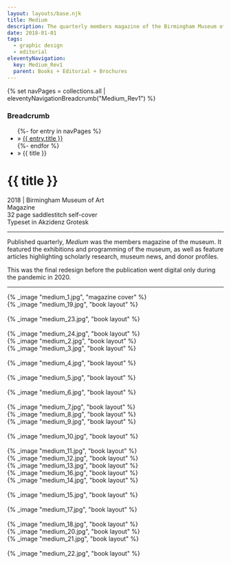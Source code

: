 ```yaml
---
layout: layouts/base.njk
title: Medium
description: The quarterly members magazine of the Birmingham Museum of Art
date: 2018-01-01
tags:
  - graphic design
  - editorial
eleventyNavigation:
  key: Medium_Rev1
  parent: Books + Editorial + Brochures
---
```

{% set navPages = collections.all | eleventyNavigationBreadcrumb("Medium_Rev1") %}
<div class="breadcrumb">
    <h3 class="visually-hidden">Breadcrumb</h3>
	<ul class="nav">
            {%- for entry in navPages %}
		<li class="nav-item"{% if entry.url == page.url %} class="active-breadcrumb"{% endif %}> » <a href="{{ entry.url }}">{{ entry.title }}</a></li>
  	    	{%- endfor %}
	    <li class="nav-item"><active-breadcrumb>» {{ title }}</active-breadcrumb></li>
	</ul>
</div>
<div class="container">
  <div class="row"></div>
	<div class="row">
		<div class="col">
			<h1>{{ title }}</h1>
			<figcaption>2018 | Birmingham Museum of Art</figcaption>
            <figcaption>Magazine</br>32 page saddlestitch self-cover</br>Typeset in Akzidenz Grotesk</figcaption>
			<hr>
		    	<p>Published quarterly, <em>Medium</em> was the members magazine of the museum. It featured the exhibitions and programming of the museum, as well as feature articles highlighting scholarly research, museum news, and donor profiles.</p>
                <p>This was the final redesign before the publication went digital only during the pandemic in 2020.</p>
			<hr>
		</div>
        <div class="col-1 col-1-md col-1-lg"></div>
		<div class="col">
			{% _image "medium_1.jpg", "magazine cover" %}
		</div>
        <div class="col-1 col-1-md col-1-lg"></div>
	</div>
	<div class="row">
        <div class="col-1 col-1-md col-1-lg"></div>
		<div class="col">
            {% _image "medium_19.jpg", "book layout" %}
            </br></br>
            {% _image "medium_23.jpg", "book layout" %}
            </br></br>
            {% _image "medium_24.jpg", "book layout" %}
        </div>
        <div class="col-1 col-1-md col-1-lg"></div>
    </div>
    <div class="row">
		<div class="col"></div>
        <div class="col-1 col-1-md col-1-lg"></div>
		<div class="col">
            {% _image "medium_2.jpg", "book layout" %}
        </div>
        <div class="col-1 col-1-md col-1-lg"></div>
    </div>
	<div class="row">
        <div class="col-1 col-1-md col-1-lg"></div>
		<div class="col">
            {% _image "medium_3.jpg", "book layout" %}
        </br></br>
            {% _image "medium_4.jpg", "book layout" %}
        </br></br>
            {% _image "medium_5.jpg", "book layout" %}
        </br></br>
            {% _image "medium_6.jpg", "book layout" %}
        </br></br>
            {% _image "medium_7.jpg", "book layout" %}
        </div>
        <div class="col-1 col-1-md col-1-lg"></div>
        </div>
    <div class="row">
		<div class="col"></div>
        <div class="col-1 col-1-md col-1-lg"></div>
		<div class="col">
            {% _image "medium_8.jpg", "book layout" %}
        </div>
        <div class="col-1 col-1-md col-1-lg"></div>
    </div>
    <div class="row">
        <div class="col-1 col-1-md col-1-lg"></div>
		<div class="col">
            {% _image "medium_9.jpg", "book layout" %}
        </br></br>
            {% _image "medium_10.jpg", "book layout" %}
        </br></br>
            {% _image "medium_11.jpg", "book layout" %}
        </div>
        <div class="col-1 col-1-md col-1-lg"></div>
    </div>
    <div class="row">
        <div class="col-1 col-1-md col-1-lg"></div>
		<div class="col">
            {% _image "medium_12.jpg", "book layout" %}
		</div>
        <div class="col">
            {% _image "medium_13.jpg", "book layout" %}
        </div>
        <div class="col">
            {% _image "medium_16.jpg", "book layout" %}
            </div>
        <div class="col-1 col-1-md col-1-lg"></div>
    </div>
    <div class="row">
        <div class="col-1 col-1-md col-1-lg"></div>
		<div class="col">
            {% _image "medium_14.jpg", "book layout" %}
        </br></br>
            {% _image "medium_15.jpg", "book layout" %}
        </br></br>
            {% _image "medium_17.jpg", "book layout" %}
        </br></br>
            {% _image "medium_18.jpg", "book layout" %}
        </div>
        <div class="col-1 col-1-md col-1-lg"></div>
    </div>
    <div class="row">
		<div class="col"></div>
        <div class="col-1 col-1-md col-1-lg"></div>
		<div class="col">
            {% _image "medium_20.jpg", "book layout" %}
        </div>
    <div class="col-1 col-1-md col-1-lg"></div>
    </div>
    <div class="row">
        <div class="col-1 col-1-md col-1-lg"></div>
		<div class="col">
            {% _image "medium_21.jpg", "book layout" %}
        </br></br>
            {% _image "medium_22.jpg", "book layout" %}
        </div>
        <div class="col-1 col-1-md col-1-lg"></div>
  	</div>
</div>